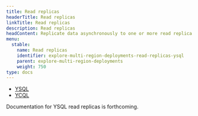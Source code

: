 ```yaml
---
title: Read replicas
headerTitle: Read replicas
linkTitle: Read replicas
description: Read replicas
headContent: Replicate data asynchronously to one or more read replica clusters
menu:
  stable:
    name: Read replicas
    identifier: explore-multi-region-deployments-read-replicas-ysql
    parent: explore-multi-region-deployments
    weight: 750
type: docs
---
```


<ul class="nav nav-tabs-alt nav-tabs-yb">

  <li >
    <a href="../read-replicas-ysql/" class="nav-link active">
      <i class="icon-postgres" aria-hidden="true"></i>
      YSQL
    </a>
  </li>

  <li >
    <a href="../read-replicas-ycql/" class="nav-link">
      <i class="icon-cassandra" aria-hidden="true"></i>
      YCQL
    </a>
  </li>

</ul>

Documentation for YSQL read replicas is forthcoming.
